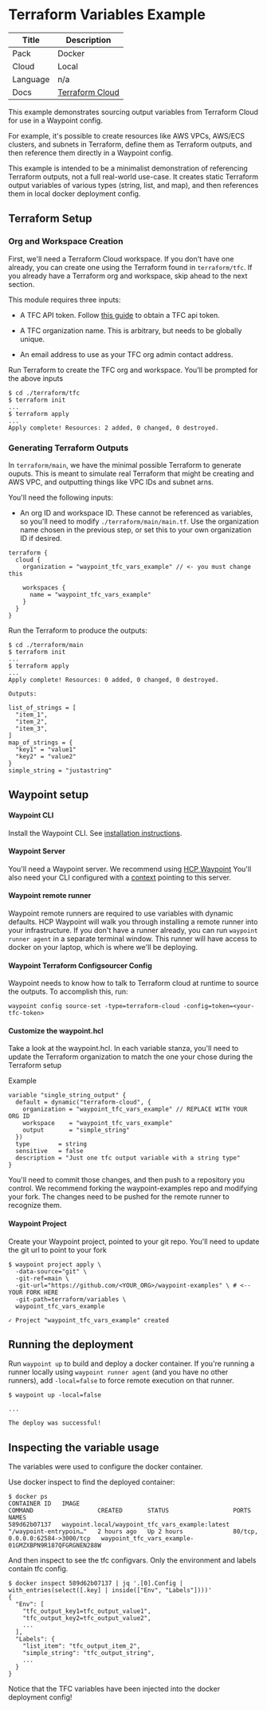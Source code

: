 # Terraform Variables Example

|Title| Description                                                                          |
|---|--------------------------------------------------------------------------------------|
|Pack| Docker                                                                               |
|Cloud| Local                                                                                |
|Language| n/a                                                                                  |
|Docs| [Terraform Cloud](https://developer.hashicorp.com/waypoint/plugins/terraform-cloud)                     |

This example demonstrates sourcing output variables from Terraform Cloud for use in a Waypoint config.

For example, it's possible to create resources like AWS VPCs, AWS/ECS clusters, and subnets in Terraform,
define them as Terraform outputs, and then reference them directly in a Waypoint config.

This example is intended to be a minimalist demonstration of referencing Terraform outputs, not a full
real-world use-case. It creates static Terraform output variables of various types (string, list, and map), and then references
them in local docker deployment config.

## Terraform Setup

### Org and Workspace Creation

First, we'll need a Terraform Cloud workspace. If you don't have one already, you can create one
using the Terraform found in `terraform/tfc`. If you already have a Terraform org and workspace,
skip ahead to the next section.

This module requires three inputs:

- A TFC API token. Follow [this guide](https://developer.hashicorp.com/terraform/cloud-docs/users-teams-organizations/api-tokens)
to obtain a TFC api token.

- A TFC organization name. This is arbitrary, but needs to be globally unique.

- An email address to use as your TFC org admin contact address.

Run Terraform to create the TFC org and workspace. You'll be prompted for the above inputs

```shell
$ cd ./terraform/tfc
$ terraform init
...
$ terraform apply
...
Apply complete! Resources: 2 added, 0 changed, 0 destroyed.
```

### Generating Terraform Outputs

In `terraform/main`, we have the minimal possible Terraform to generate ouputs. This is meant to simulate
real Terraform that might be creating and AWS VPC, and outputting things like VPC IDs and subnet arns.

You'll need the following inputs:

- An org ID and workspace ID. These cannot be referenced as variables, so you'll need to modify 
`./terraform/main/main.tf`. Use the organization name chosen in the previous step, or set this
to your own organization ID if desired.

```hcl
terraform {
  cloud {
    organization = "waypoint_tfc_vars_example" // <- you must change this

    workspaces {
      name = "waypoint_tfc_vars_example"
    }
  }
}
```

Run the Terraform to produce the outputs:
```shell
$ cd ./terraform/main
$ terraform init
...
$ terraform apply
...
Apply complete! Resources: 0 added, 0 changed, 0 destroyed.

Outputs:

list_of_strings = [
  "item_1",
  "item_2",
  "item_3",
]
map_of_strings = {
  "key1" = "value1"
  "key2" = "value2"
}
simple_string = "justastring"
```

## Waypoint setup

#### Waypoint CLI

Install the Waypoint CLI. See [installation instructions](https://developer.hashicorp.com/waypoint/tutorials/get-started-docker/get-started-install).

#### Waypoint Server

You'll need a Waypoint server. We recommend using [HCP Waypoint](https://cloud.hashicorp.com/products/waypoint)
You'll also need your CLI configured with a [context](https://developer.hashicorp.com/waypoint/commands/context-create)
pointing to this server.

#### Waypoint remote runner

Waypoint remote runners are required to use variables with dynamic defaults. HCP Waypoint will 
walk you through installing a remote runner into your infrastructure. If you don't have
a runner already, you can run `waypoint runner agent` in a separate terminal window. This
runner will have access to docker on your laptop, which is where we'll be deploying.

#### Waypoint Terraform Configsourcer Config

Waypoint needs to know how to talk to Terraform cloud at runtime to source the outputs. 
To accomplish this, run:

```shell
waypoint config source-set -type=terraform-cloud -config=token=<your-tfc-token>
```
#### Customize the waypoint.hcl


Take a look at the waypoint.hcl. In each variable stanza, you'll need to update the
Terraform organization to match the one your chose during the Terraform setup

Example
```hcl
variable "single_string_output" {
  default = dynamic("terraform-cloud", {
    organization = "waypoint_tfc_vars_example" // REPLACE WITH YOUR ORG ID
    workspace    = "waypoint_tfc_vars_example"
    output       = "simple_string"
  })
  type        = string
  sensitive   = false
  description = "Just one tfc output variable with a string type"
}
```

You'll need to commit those changes, and then push to a repository you control. We recommend
forking the waypoint-examples repo and modifying your fork. The changes need to be 
pushed for the remote runner to recognize them.

#### Waypoint Project

Create your Waypoint project, pointed to your git repo. You'll need to update the git
url to point to your fork

```shell
$ waypoint project apply \
  -data-source="git" \
  -git-ref=main \
  -git-url="https://github.com/<YOUR_ORG>/waypoint-examples" \ # <-- YOUR FORK HERE
  -git-path=terraform/variables \
  waypoint_tfc_vars_example
  
✓ Project "waypoint_tfc_vars_example" created
```

## Running the deployment

Run `waypoint up` to build and deploy a docker container. If you're running a runner locally
using `waypoint runner agent` (and you have no other runners), add `-local=false` to force
remote execution on that runner. 

```shell
$ waypoint up -local=false

...

The deploy was successful!
```

## Inspecting the variable usage

The variables were used to configure the docker container. 

Use docker inspect to find the deployed container:

```shell
$ docker ps
CONTAINER ID   IMAGE                                             COMMAND                  CREATED       STATUS                  PORTS                             NAMES
589d62b07137   waypoint.local/waypoint_tfc_vars_example:latest   "/waypoint-entrypoin…"   2 hours ago   Up 2 hours              80/tcp, 0.0.0.0:62584->3000/tcp   waypoint_tfc_vars_example-01GMZXBPN9R187QFGRGNEN288W

```

And then inspect to see the tfc configvars. Only the environment and labels contain tfc config.

```shell
$ docker inspect 589d62b07137 | jq '.[0].Config | with_entries(select([.key] | inside(["Env", "Labels"])))'
{
  "Env": [
    "tfc_output_key1=tfc_output_value1",
    "tfc_output_key2=tfc_output_value2",
    ...
  ],
  "Labels": {
    "list_item": "tfc_output_item_2",
    "simple_string": "tfc_output_string",
    ...
  }
}
```

Notice that the TFC variables have been injected into the docker deployment config!
